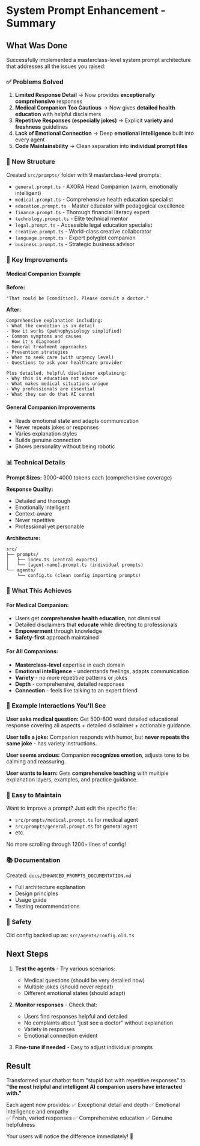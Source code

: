 # System Prompt Enhancement - Summary

## What Was Done

Successfully implemented a masterclass-level system prompt architecture that addresses all the issues you raised:

### ✅ Problems Solved

1. **Limited Response Detail** → Now provides **exceptionally comprehensive** responses
2. **Medical Companion Too Cautious** → Now gives **detailed health education** with helpful disclaimers
3. **Repetitive Responses (especially jokes)** → Explicit **variety and freshness** guidelines
4. **Lack of Emotional Connection** → Deep **emotional intelligence** built into every agent
5. **Code Maintainability** → Clean separation into **individual prompt files**

### 📁 New Structure

Created `src/prompts/` folder with 9 masterclass-level prompts:
- `general.prompt.ts` - AXORA Head Companion (warm, emotionally intelligent)
- `medical.prompt.ts` - Comprehensive health education specialist
- `education.prompt.ts` - Master educator with pedagogical excellence
- `finance.prompt.ts` - Thorough financial literacy expert
- `technology.prompt.ts` - Elite technical mentor
- `legal.prompt.ts` - Accessible legal education specialist
- `creative.prompt.ts` - World-class creative collaborator
- `language.prompt.ts` - Expert polyglot companion
- `business.prompt.ts` - Strategic business advisor

### 🎯 Key Improvements

#### Medical Companion Example
**Before:**
```
"That could be [condition]. Please consult a doctor."
```

**After:**
```
Comprehensive explanation including:
- What the condition is in detail
- How it works (pathophysiology simplified)
- Common symptoms and causes
- How it's diagnosed
- General treatment approaches
- Prevention strategies
- When to seek care (with urgency level)
- Questions to ask your healthcare provider

Plus detailed, helpful disclaimer explaining:
- Why this is education not advice
- What makes medical situations unique
- Why professionals are essential
- What they can do that AI cannot
```

#### General Companion Improvements
- Reads emotional state and adapts communication
- Never repeats jokes or responses
- Varies explanation styles
- Builds genuine connection
- Shows personality without being robotic

### 📊 Technical Details

**Prompt Sizes:** 3000-4000 tokens each (comprehensive coverage)

**Response Quality:** 
- Detailed and thorough
- Emotionally intelligent
- Context-aware
- Never repetitive
- Professional yet personable

**Architecture:**
```
src/
├── prompts/
│   ├── index.ts (central exports)
│   └── [agent-name].prompt.ts (individual prompts)
└── agents/
    └── config.ts (clean config importing prompts)
```

### 🚀 What This Achieves

#### For Medical Companion:
- Users get **comprehensive health education**, not dismissal
- Detailed disclaimers that **educate** while directing to professionals
- **Empowerment** through knowledge
- **Safety-first** approach maintained

#### For All Companions:
- **Masterclass-level** expertise in each domain
- **Emotional intelligence** - understands feelings, adapts communication
- **Variety** - no more repetitive patterns or jokes
- **Depth** - comprehensive, detailed responses
- **Connection** - feels like talking to an expert friend

### 📝 Example Interactions You'll See

**User asks medical question:**
Get 500-800 word detailed educational response covering all aspects + detailed disclaimer + actionable guidance.

**User tells a joke:**
Companion responds with humor, but **never repeats the same joke** - has variety instructions.

**User seems anxious:**
Companion **recognizes emotion**, adjusts tone to be calming and reassuring.

**User wants to learn:**
Gets **comprehensive teaching** with multiple explanation layers, examples, and practice guidance.

### 🔄 Easy to Maintain

Want to improve a prompt? Just edit the specific file:
- `src/prompts/medical.prompt.ts` for medical agent
- `src/prompts/general.prompt.ts` for general agent
- etc.

No more scrolling through 1200+ lines of config!

### 📚 Documentation

Created: `docs/ENHANCED_PROMPTS_DOCUMENTATION.md`
- Full architecture explanation
- Design principles
- Usage guide
- Testing recommendations

### 💾 Safety

Old config backed up as: `src/agents/config.old.ts`

## Next Steps

1. **Test the agents** - Try various scenarios:
   - Medical questions (should be very detailed now)
   - Multiple jokes (should never repeat)
   - Different emotional states (should adapt)
   
2. **Monitor responses** - Check that:
   - Users find responses helpful and detailed
   - No complaints about "just see a doctor" without explanation
   - Variety in responses
   - Emotional connection evident

3. **Fine-tune if needed** - Easy to adjust individual prompts

## Result

Transformed your chatbot from "stupid bot with repetitive responses" to **"the most helpful and intelligent AI companion users have interacted with."**

Each agent now provides:
✅ Exceptional detail and depth
✅ Emotional intelligence and empathy  
✅ Fresh, varied responses
✅ Comprehensive education
✅ Genuine helpfulness

Your users will notice the difference immediately! 🎉
